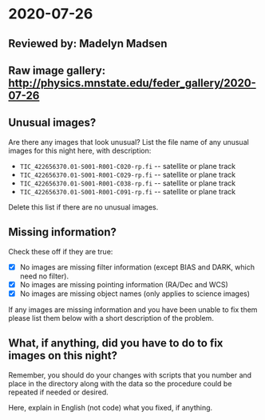 # 2020-07-26

## Reviewed by:   Madelyn Madsen

## Raw image gallery: http://physics.mnstate.edu/feder_gallery/2020-07-26

## Unusual images?

Are there any images that look unusual? List the file name of any unusual images for this night here, with description:

+ `TIC_422656370.01-S001-R001-C020-rp.fi` -- satellite or plane track
+ `TIC_422656370.01-S001-R001-C029-rp.fi` -- satellite or plane track
+ `TIC_422656370.01-S001-R001-C038-rp.fi` -- satellite or plane track
+ `TIC_422656370.01-S001-R001-C091-rp.fi` -- satellite or plane track

Delete this list if there are no unusual images.

## Missing information?

Check these off if they are true:

- [x] No images are missing filter information (except BIAS and DARK, which need no filter).
- [x] No images are missing pointing information (RA/Dec and WCS)
- [x] No images are missing object names (only applies to science images)

If any images are missing information and you have been unable to fix them please list
them below with a short description of the problem.


## What, if anything, did you have to do to fix images on this night?

Remember, you should do your changes with scripts that you number and place in the
directory along with the data so the procedure could be repeated if needed or
desired.

Here, explain in English (not code) what you fixed, if anything.
